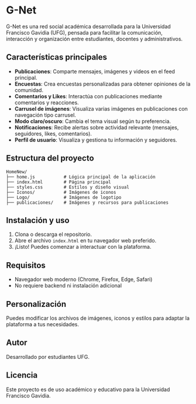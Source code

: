 # G-Net

G-Net es una red social académica desarrollada para la Universidad Francisco Gavidia (UFG), pensada para facilitar la comunicación, interacción y organización entre estudiantes, docentes y administrativos.

## Características principales

- **Publicaciones**: Comparte mensajes, imágenes y videos en el feed principal.
- **Encuestas**: Crea encuestas personalizadas para obtener opiniones de la comunidad.
- **Comentarios y Likes**: Interactúa con publicaciones mediante comentarios y reacciones.
- **Carrusel de imágenes**: Visualiza varias imágenes en publicaciones con navegación tipo carrusel.
- **Modo claro/oscuro**: Cambia el tema visual según tu preferencia.
- **Notificaciones**: Recibe alertas sobre actividad relevante (mensajes, seguidores, likes, comentarios).
- **Perfil de usuario**: Visualiza y gestiona tu información y seguidores.

## Estructura del proyecto

```
HomeNew/
├── home.js           # Lógica principal de la aplicación
├── index.html        # Página principal
├── styles.css        # Estilos y diseño visual
├── Iconos/           # Imágenes de iconos
├── Logo/             # Imágenes de logotipo
├── publicaciones/    # Imágenes y recursos para publicaciones
```

## Instalación y uso

1. Clona o descarga el repositorio.
2. Abre el archivo `index.html` en tu navegador web preferido.
3. ¡Listo! Puedes comenzar a interactuar con la plataforma.

## Requisitos

- Navegador web moderno (Chrome, Firefox, Edge, Safari)
- No requiere backend ni instalación adicional

## Personalización

Puedes modificar los archivos de imágenes, iconos y estilos para adaptar la plataforma a tus necesidades.

## Autor

Desarrollado por estudiantes UFG.

## Licencia

Este proyecto es de uso académico y educativo para la Universidad Francisco Gavidia.
